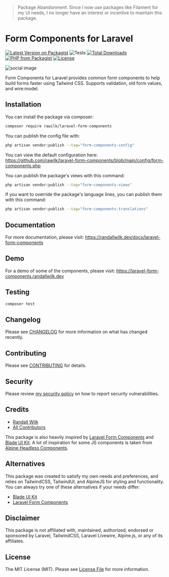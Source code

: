 > Package Abandonment: Since I now use packages like Filament for my UI needs, I no longer have an interest or incentive to maintain this package.

# Form Components for Laravel

[![Latest Version on Packagist](https://img.shields.io/packagist/v/rawilk/laravel-form-components.svg?style=flat-square)](https://packagist.org/packages/rawilk/laravel-form-components)
![Tests](https://github.com/rawilk/laravel-form-components/workflows/Tests/badge.svg?style=flat-square)
[![Total Downloads](https://img.shields.io/packagist/dt/rawilk/laravel-form-components.svg?style=flat-square)](https://packagist.org/packages/rawilk/laravel-form-components)
[![PHP from Packagist](https://img.shields.io/packagist/php-v/rawilk/laravel-form-components?style=flat-square)](https://packagist.org/packages/rawilk/laravel-form-components)
[![License](https://img.shields.io/github/license/rawilk/laravel-form-components?style=flat-square)](https://github.com/rawilk/laravel-form-components/blob/main/LICENSE.md)

![social image](https://banners.beyondco.de/Form%20Components%20for%20Laravel.png?theme=light&packageManager=composer+require&packageName=rawilk%2Flaravel-form-components&pattern=diagonalStripes&style=style_1&description=Form+components+built+for+tailwind+%26+Livewire&md=1&showWatermark=0&fontSize=100px&images=code)

Form Components for Laravel provides common form components to help build forms faster using Tailwind CSS. Supports validation, old form values, and wire:model.

## Installation

You can install the package via composer:

```bash
composer require rawilk/laravel-form-components
```

You can publish the config file with:

```bash
php artisan vendor:publish --tag="form-components-config"
```

You can view the default configuration here: https://github.com/rawilk/laravel-form-components/blob/main/config/form-components.php

You can publish the package's views with this command:

```bash
php artisan vendor:publish --tag="form-components-views"
```

If you want to override the package's language lines, you can publish them with this command:

```bash
php artisan vendor:publish --tag="form-components-translations"
```

## Documentation

For more documentation, please visit: https://randallwilk.dev/docs/laravel-form-components

## Demo

For a demo of some of the components, please visit: https://laravel-form-components.randallwilk.dev

## Testing

```bash
composer test
```

## Changelog

Please see [CHANGELOG](CHANGELOG.md) for more information on what has changed recently.

## Contributing

Please see [CONTRIBUTING](.github/CONTRIBUTING.md) for details.

## Security

Please review [my security policy](../../security) on how to report security vulnerabilities.

## Credits

- [Randall Wilk](https://github.com/rawilk)
- [All Contributors](../../contributors)

This package is also heavily inspired by [Laravel Form Components](https://github.com/protonemedia/laravel-form-components) and [Blade UI Kit](https://blade-ui-kit.com/).
A lot of inspiration for some JS components is taken from [Alpine Headless Components](https://alpinejs.dev/components#headless).

## Alternatives

This package was created to satisfy my own needs and preferences, and relies on TailwindCSS, TailwindUI, and AlpineJS for styling and functionality. You can always
try one of these alternatives if your needs differ:

- [Blade UI Kit](https://blade-ui-kit.com/)
- [Laravel Form Components](https://github.com/protonemedia/laravel-form-components)

## Disclaimer

This package is not affiliated with, maintained, authorized, endorsed or sponsored by Laravel, TailwindCSS, Laravel Livewire, Alpine.js, or any of its affiliates.

## License

The MIT License (MIT). Please see [License File](LICENSE.md) for more information.
